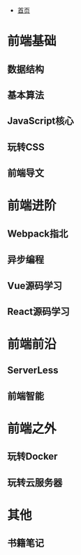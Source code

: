 * [首页](/)

# 前端基础

## 数据结构

## 基本算法

## JavaScript核心

## 玩转CSS

## 前端导文

# 前端进阶

## Webpack指北

## 异步编程

## Vue源码学习

## React源码学习

# 前端前沿

## ServerLess

## 前端智能

# 前端之外

## 玩转Docker

## 玩转云服务器

# 其他

## 书籍笔记